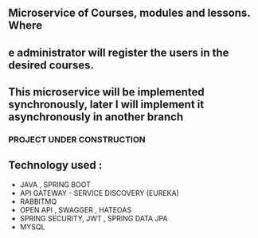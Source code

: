 ## Microservice of Courses, modules and lessons. Where
## e administrator will register the users in the desired courses. 
## This microservice will be implemented synchronously, later I will implement it asynchronously in another branch


### PROJECT UNDER CONSTRUCTION

## Technology used :
  - JAVA , SPRING BOOT
  - API GATEWAY - SERVICE DISCOVERY (EUREKA)
  - RABBITMQ
  - OPEN API , SWAGGER , HATEOAS
  - SPRING SECURITY, JWT , SPRING DATA JPA 
  - MYSQL


                 


               
              
            
